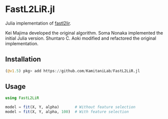 # FastL2LiR.jl

Julia implementation of [fastl2lir](https://github.com/KamitaniLab/PyFastL2LiR).

Kei Majima developed the original algorithm.
Soma Nonaka implemented the initial Julia version.
Shuntaro C. Aoki modified and refactored the original implementation.

## Installation

``` julia
(@v1.5) pkg> add https://github.com/KamitaniLab/FastL2LiR.jl
```

## Usage

``` julia
using FastL2LiR

model = fit(X, Y, alpha)       # Without feature selection
model = fit(X, Y, alpha, 100)  # With feature selection
```

